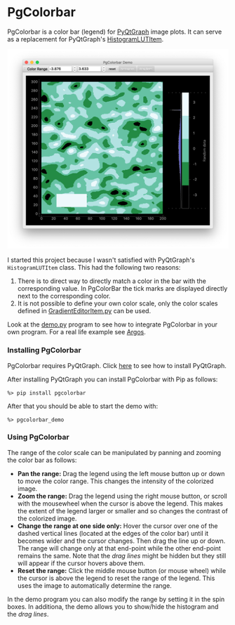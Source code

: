 PgColorbar
==========

PgColorbar is a color bar (legend) for [PyQtGraph](http://www.pyqtgraph.org/) image plots. It can serve as a replacement for PyQtGraph's [HistogramLUTItem](http://www.pyqtgraph.org/documentation/graphicsItems/histogramlutitem.html).


![demo screen shot](screen_shots/demo.png)

I started this project because I wasn't satisfied with PyQtGraph's `HistogramLUTItem` class. This had the following two reasons:

1. There is to direct way to directly match a color in the bar with the corresponding value. In PgColorBar the tick marks are displayed directly next to the corresponding color.
2. It is not possible to define your own color scale, only the color scales defined in [GradientEditorItem.py](http://www.pyqtgraph.org/documentation/graphicsItems/gradienteditoritem.html) can be used. 

Look at the [demo.py](https://github.com/titusjan/pgcolorbar/blob/master/demo.py) program to see how to integrate PgColorbar in your own program. For a real life example see [Argos](https://github.com/titusjan/argos). 


### Installing PgColorbar

PgColorbar requires PyQtGraph. Click [here](https://github.com/pyqtgraph/pyqtgraph#installation-methods) to see how to install PyQtGraph.

After installing PyQtGraph you can install PgColorbar with Pip as follows:

    %> pip install pgcolorbar

After that you should be able to start the demo with:

    %> pgcolorbar_demo

### Using PgColorbar

The range of the color scale can be manipulated by panning and zooming the color bar as follows:

* **Pan the range:** Drag the legend using the left mouse button up or down to move the color range. This changes the intensity of the colorized image.
* **Zoom the range:** Drag the legend using the right mouse button, or scroll with the mousewheel when the cursor is above the legend. This makes the extent of the legend larger or smaller and so changes the contrast of the colorized image.
* **Change the range at one side only:** Hover the cursor over one of the dashed vertical lines (located at the edges of the color bar) until it becomes wider and the cursor changes. Then drag the line up or down. The range will change only at that end-point while the other end-point remains the same. Note that the _drag lines_ might be hidden but they still will appear if the cursor hovers above them.
* **Reset the range:** Click the middle mouse button (or mouse wheel) while the cursor is above the legend to reset the range of the legend. This uses the image to automatically determine the range.

In the demo program you can also modify the range by setting it in the spin boxes. In additiona, the demo allows you to show/hide the histogram and the _drag lines_.


